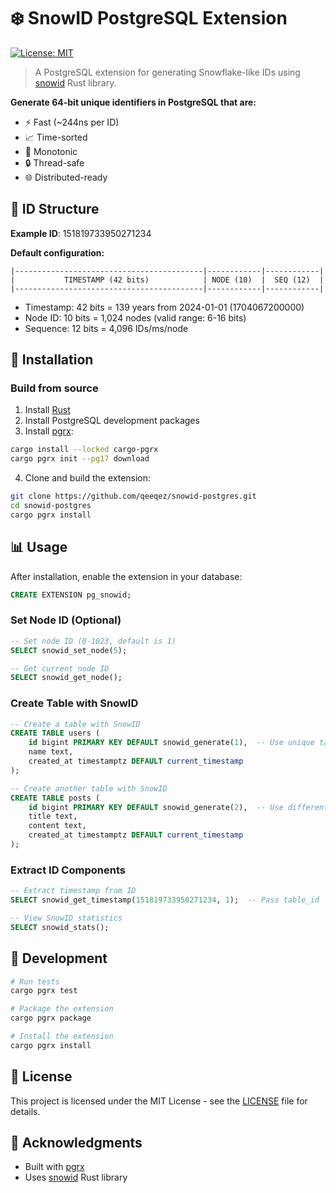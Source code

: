 # ❄️ SnowID PostgreSQL Extension

[![License: MIT](https://img.shields.io/badge/License-MIT-yellow.svg)](https://opensource.org/licenses/MIT)

> A PostgreSQL extension for generating Snowflake-like IDs using [snowid](https://crates.io/crates/snowid) Rust library.

**Generate 64-bit unique identifiers in PostgreSQL that are:**
- ⚡️ Fast (~244ns per ID)
- 📈 Time-sorted
- 🔄 Monotonic
- 🔒 Thread-safe
- 🌐 Distributed-ready

## 🧮 ID Structure

**Example ID**: 151819733950271234

**Default configuration:**
```text
|------------------------------------------|------------|------------|
|           TIMESTAMP (42 bits)            | NODE (10)  |  SEQ (12)  |
|------------------------------------------|------------|------------|
```
- Timestamp: 42 bits = 139 years from 2024-01-01 (1704067200000)
- Node ID: 10 bits = 1,024 nodes (valid range: 6-16 bits)
- Sequence: 12 bits = 4,096 IDs/ms/node

## 🎯 Installation

### Build from source

1. Install [Rust](https://www.rust-lang.org/tools/install)
2. Install PostgreSQL development packages
3. Install [pgrx](https://github.com/pgcentralfoundation/pgrx):
```bash
cargo install --locked cargo-pgrx
cargo pgrx init --pg17 download
```

4. Clone and build the extension:
```bash
git clone https://github.com/qeeqez/snowid-postgres.git
cd snowid-postgres
cargo pgrx install
```

## 📊 Usage

After installation, enable the extension in your database:

```sql
CREATE EXTENSION pg_snowid;
```

### Set Node ID (Optional)

```sql
-- Set node ID (0-1023, default is 1)
SELECT snowid_set_node(5);

-- Get current node ID
SELECT snowid_get_node();
```

### Create Table with SnowID

```sql
-- Create a table with SnowID
CREATE TABLE users (
    id bigint PRIMARY KEY DEFAULT snowid_generate(1),  -- Use unique table_id (1)
    name text,
    created_at timestamptz DEFAULT current_timestamp
);

-- Create another table with SnowID
CREATE TABLE posts (
    id bigint PRIMARY KEY DEFAULT snowid_generate(2),  -- Use different table_id (2)
    title text,
    content text,
    created_at timestamptz DEFAULT current_timestamp
);
```

### Extract ID Components

```sql
-- Extract timestamp from ID
SELECT snowid_get_timestamp(151819733950271234, 1);  -- Pass table_id

-- View SnowID statistics
SELECT snowid_stats();
```

## 🔧 Development

```bash
# Run tests
cargo pgrx test

# Package the extension
cargo pgrx package

# Install the extension
cargo pgrx install
```

## 📄 License

This project is licensed under the MIT License - see the [LICENSE](LICENSE) file for details.

## 🙏 Acknowledgments

- Built with [pgrx](https://github.com/pgcentralfoundation/pgrx)
- Uses [snowid](https://crates.io/crates/snowid) Rust library
